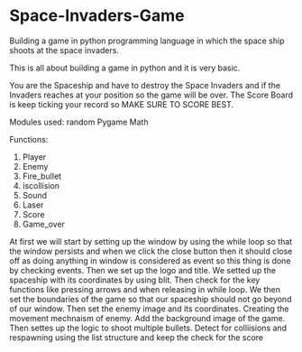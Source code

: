 # Space-Invaders-Game
Building a game in python programming language in which the space ship shoots at the space invaders.

This is all about building a game in python and it is very basic.

You are the Spaceship and have to destroy the Space Invaders and if the Invaders reaches at your position so the game will be over. The Score Board is keep ticking your record so MAKE SURE TO SCORE BEST.

Modules used:
random
Pygame
Math

Functions:

1) Player
2) Enemy
3) Fire_bullet
4) iscollision
5) Sound
6) Laser
7) Score
8) Game_over


At first we will start by setting up the window by using the while loop so that the window persists and when we click the close button then it should close off as doing anything in window is considered as event so this thing is done by checking events. Then we set up the logo and title. We setted up the spaceship with its coordinates by using blit. Then check for the key functions like pressing arrows and when releasing in while loop. We then set the boundaries of the game so that our spaceship should not go beyond of our window. Then set the enemy image and its coordinates. Creating the movement mechnaism of enemy. Add the background image of the game. Then settes up the logic to shoot multiple bullets. Detect for colliisions and respawning using the list structure and keep the check for the score
